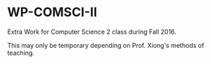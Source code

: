 # WP-COMSCI-II
Extra Work for Computer Science 2 class during Fall 2016.


This may only be temporary depending on Prof. Xiong's methods of teaching.
